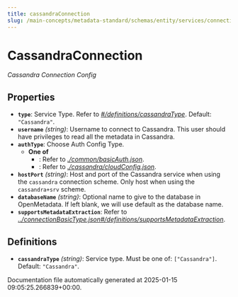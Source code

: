 ```yaml
---
title: cassandraConnection
slug: /main-concepts/metadata-standard/schemas/entity/services/connections/database/cassandraconnection
---
```


# CassandraConnection

*Cassandra Connection Config*

## Properties

- **`type`**: Service Type. Refer to *[#/definitions/cassandraType](#definitions/cassandraType)*. Default: `"Cassandra"`.
- **`username`** *(string)*: Username to connect to Cassandra. This user should have privileges to read all the metadata in Cassandra.
- **`authType`**: Choose Auth Config Type.
  - **One of**
    - : Refer to *[./common/basicAuth.json](#common/basicAuth.json)*.
    - : Refer to *[./cassandra/cloudConfig.json](#cassandra/cloudConfig.json)*.
- **`hostPort`** *(string)*: Host and port of the Cassandra service when using the `cassandra` connection scheme. Only host when using the `cassandra+srv` scheme.
- **`databaseName`** *(string)*: Optional name to give to the database in OpenMetadata. If left blank, we will use default as the database name.
- **`supportsMetadataExtraction`**: Refer to *[../connectionBasicType.json#/definitions/supportsMetadataExtraction](#/connectionBasicType.json#/definitions/supportsMetadataExtraction)*.
## Definitions

- **`cassandraType`** *(string)*: Service type. Must be one of: `["Cassandra"]`. Default: `"Cassandra"`.


Documentation file automatically generated at 2025-01-15 09:05:25.266839+00:00.
